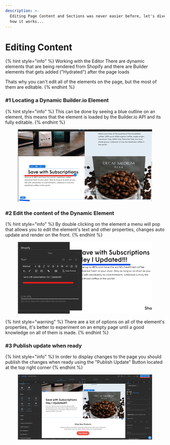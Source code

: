 ```yaml
---
description: >-
  Editing Page Content and Sections was never easier before, let's dive in on
  how it works...
---
```


# Editing Content

{% hint style="info" %}
Working with the Editor There are dynamic elements that are being rendered from Shopify and there are Builder elements that gets added ("Hydrated") after the page loads

Thats why you can't edit all of the elements on the page, but the most of them are editable.
{% endhint %}

### #1 Locating a Dynamic Builder.io Element

{% hint style="info" %}
This can be done by seeing a blue outline on an element, this means that the element is loaded by the Builder.io API and its fully editable.
{% endhint %}

<figure><img src=".gitbook/assets/Screenshot 2022-10-08 124842.png" alt=""><figcaption></figcaption></figure>

### #2 Edit the content of the Dynamic Element

{% hint style="info" %}
By double clicking on the element a menu will pop that allows you to edit the element's text and other properties, changes auto update and render on the front.
{% endhint %}

<figure><img src=".gitbook/assets/Screenshot 2022-10-08 125135 (1).png" alt=""><figcaption></figcaption></figure>

{% hint style="warning" %}
There are a lot of options on all of the element's properties, it's better to experiment on an empty page until a good knowledge on all of them is made.&#x20;
{% endhint %}

### #3 Publish update when ready

{% hint style="info" %}
In order to display changes to the page you should publish the changes when ready using the "Publish Update" Button located at the top right corner
{% endhint %}

<figure><img src=".gitbook/assets/Screenshot 2022-10-08 130100.png" alt=""><figcaption></figcaption></figure>
